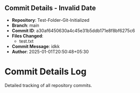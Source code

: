 ## Commit Details - Invalid Date
- **Repository**: Test-Folder-Git-Initialized
- **Branch**: main
- **Commit ID**: a30af6450630a4c45e31b5ddb171e8f8bf6275c6
- **Files Changed**:
  - test.txt
- **Commit Message**: idkk
- **Author**: 2025-01-01T20:50:48+05:30 <akshit2941>

# Commit Details Log

Detailed tracking of all repository commits.

